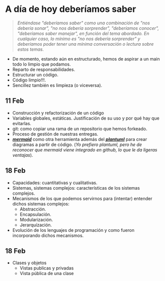 # A día de hoy deberíamos saber

> *Entiéndase "deberíamos saber" como una combinación de "nos debería sonar", "no nos debería sorprender", "deberíamos conocer", "deberíamos saber manejar", en función del tema abordado. En cualquier caso, lo mínimo es "no nos debería sorprender" y deberíamos poder tener una mínima conversación o lectura sobre estos temas.*

- De momento, estando aún en estructurado, hemos de aspirar a un main todo lo limpio que podamos.
- Reparto de responsabilidades.
- Estructurar un código.
- Código limpio!!!.
- Sencillez también es limpieza (o viceversa).

## 11 Feb

- Construcción y refactorización de un código
- Variables globales, estáticas. Justificación de su uso y por qué hay que evitarlas.
- git: como copiar una rama de un repositorio que hemos forkeado.
- Proceso de gestión de nuestras entregas.
- [***mermaid***](https://mermaid.js.org/) como otra herramienta además del [***plantuml***](https://plantuml.com/es/) para crear diagramas a partir de código. (*Yo prefiero plantuml, pero he de reconocer que mermaid viene integrado en github, lo que le da ligeras ventajas*).

## 18 Feb

- Capacidades: cuantitativas y cualitativas.
- Sistemas, sistemas complejos: características de los sistemas complejos.
- Mecanismos de los que podemos servirnos para (intentar) entender dichos sistemas complejos:
  - Abstracción.
  - Encapsulación.
  - Modularización.
  - Jerarquízación.
- Evolución de los lenguajes de programación y como fueron incorporando dichos mecanismos.

## 18 Feb

- Clases y objetos
  - Vistas publicas y privadas
  - Vista pública de una clase
